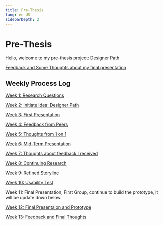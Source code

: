 ```yaml
---
title: Pre-Thesis
lang: en-US
sidebarDepth: 2
---
```


# Pre-Thesis

Hello, welcome to my pre-thesis project: Designer Path. 

[Feedback and Some Thoughts about my final presentation](Feedbacka.md)

## Weekly Process Log

[Week 1: Research Questions](Week1.md)

[Week 2: Initiate Idea: Designer Path](Week2.md)

[Week 3: First Presentation](Week3.md)

[Week 4: Feedback from Peers](Week4.md)

[Week 5: Thoughts from 1 on 1](Week5.md)

[Week 6: Mid-Term Presentation](Week6.md)

[Week 7: Thoughts about feedback I received](Week7.md)

[Week 8: Continuing Research](Week8.md)

[Week 9: Refined Storyline](Week8.md)

[Week 10: Usability Test](Week10.md)

Week 11: Final Presentation, First Group, continue to build the prototype, it will be update down below. 

[Week 12: Final Presentaion and Prototype](FPresentation.md)

[Week 13: Feedback and Final Thoughts](Feedbacka.md)

